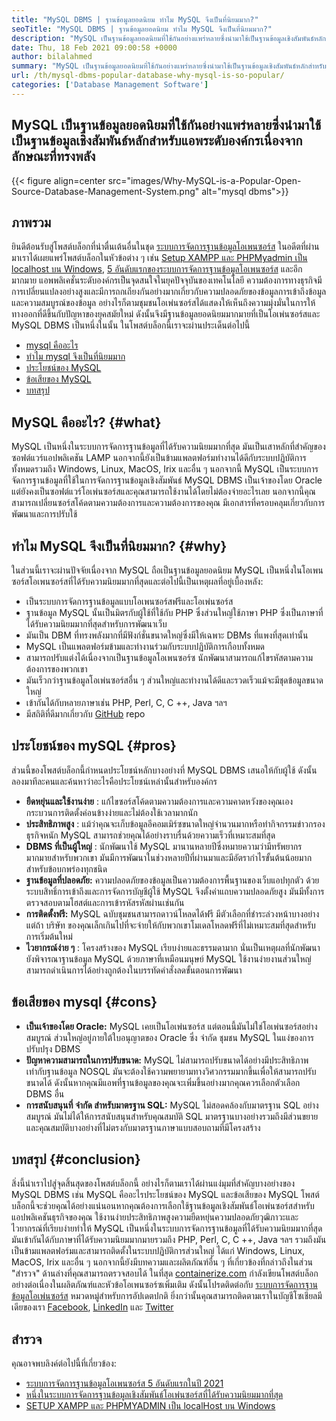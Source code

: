 ```yaml
---
title: "MySQL DBMS | ฐานข้อมูลยอดนิยม ทำไม MySQL จึงเป็นที่นิยมมาก?" 
seoTitle: "MySQL DBMS | ฐานข้อมูลยอดนิยม ทำไม MySQL จึงเป็นที่นิยมมาก?" 
description: "MySQL เป็นฐานข้อมูลยอดนิยมที่ใช้กันอย่างแพร่หลายซึ่งนำมาใช้เป็นฐานข้อมูลเชิงสัมพันธ์หลักสำหรับแอพระดับองค์กรเนื่องจากลักษณะที่ทรงพลัง" 
date: Thu, 18 Feb 2021 09:00:58 +0000
author: bilalahmed
summary: "MySQL เป็นฐานข้อมูลยอดนิยมที่ใช้กันอย่างแพร่หลายซึ่งนำมาใช้เป็นฐานข้อมูลเชิงสัมพันธ์หลักสำหรับแอพระดับองค์กรเนื่องจากลักษณะที่ทรงพลัง" 
url: /th/mysql-dbms-popular-database-why-mysql-is-so-popular/
categories: ['Database Management Software']
---
```


## MySQL เป็นฐานข้อมูลยอดนิยมที่ใช้กันอย่างแพร่หลายซึ่งนำมาใช้เป็นฐานข้อมูลเชิงสัมพันธ์หลักสำหรับแอพระดับองค์กรเนื่องจากลักษณะที่ทรงพลัง

{{< figure align=center src="images/Why-MySQL-is-a-Popular-Open-Source-Database-Management-System.png" alt="mysql dbms">}}


## ภาพรวม
ยินดีต้อนรับสู่โพสต์บล็อกที่น่าตื่นเต้นอื่นในชุด [ระบบการจัดการฐานข้อมูลโอเพนซอร์ส][1] ในอดีตที่ผ่านมาเราได้เผยแพร่โพสต์บล็อกในหัวข้อต่าง ๆ เช่น [Setup XAMPP และ PHPMyadmin เป็น localhost บน Windows][2], [5 อันดับแรกของระบบการจัดการฐานข้อมูลโอเพนซอร์ส][3] และอีกมากมาย แอพพลิเคชั่นระดับองค์กรเป็นจุดสนใจในยุคปัจจุบันของเทคโนโลยี ความต้องการทางธุรกิจมีการเปลี่ยนแปลงอย่างสูงและมีการถกเถียงกันอย่างมากเกี่ยวกับความปลอดภัยของข้อมูลการเข้าถึงข้อมูลและความสมบูรณ์ของข้อมูล อย่างไรก็ตามชุมชนโอเพ่นซอร์สได้แสดงให้เห็นถึงความมุ่งมั่นในการให้ทางออกที่ดีขึ้นกับปัญหาของยุคสมัยใหม่ ดังนั้นจึงมีฐานข้อมูลยอดนิยมมากมายที่เป็นโอเพ่นซอร์สและ MySQL DBMS เป็นหนึ่งในนั้น ในโพสต์บล็อกนี้เราจะผ่านประเด็นต่อไปนี้
  * [mysql คืออะไร][4]
  * [ทำไม mysql จึงเป็นที่นิยมมาก][5]
  * [ประโยชน์ของ MySQL][6]
  * [ข้อเสียของ MySQL][7]
  * [บทสรุป][8]

## MySQL คืออะไร? {#what}

MySQL เป็นหนึ่งในระบบการจัดการฐานข้อมูลที่ได้รับความนิยมมากที่สุด มันเป็นเสาหลักที่สำคัญของซอฟต์แวร์แอปพลิเคชัน LAMP นอกจากนี้ยังเป็นข้ามแพลตฟอร์มทำงานได้ดีกับระบบปฏิบัติการทั้งหมดรวมถึง Windows, Linux, MacOS, Irix และอื่น ๆ นอกจากนี้ MySQL เป็นระบบการจัดการฐานข้อมูลที่ใช้ในการจัดการฐานข้อมูลเชิงสัมพันธ์ MySQL DBMS เป็นเจ้าของโดย Oracle แต่ยังคงเป็นซอฟต์แวร์โอเพ่นซอร์สและคุณสามารถใช้งานได้โดยไม่ต้องจ่ายอะไรเลย นอกจากนี้คุณสามารถเปลี่ยนซอร์สโค้ดตามความต้องการและความต้องการของคุณ มีเอกสารที่ครอบคลุมเกี่ยวกับการพัฒนาและการปรับใช้

## ทำไม MySQL จึงเป็นที่นิยมมาก? {#why}

ในส่วนนี้เราจะผ่านปัจจัยเนื่องจาก MySQL ถือเป็นฐานข้อมูลยอดนิยม MySQL เป็นหนึ่งในโอเพนซอร์สโอเพนซอร์สที่ได้รับความนิยมมากที่สุดและต่อไปนี้เป็นเหตุผลที่อยู่เบื้องหลัง:
  * เป็นระบบการจัดการฐานข้อมูลแบบโอเพนซอร์สฟรีและโอเพ่นซอร์ส
  * ฐานข้อมูล MySQL นั้นเป็นมิตรกับผู้ใช้ที่ใช้กับ PHP ซึ่งส่วนใหญ่ใช้ภาษา PHP ซึ่งเป็นภาษาที่ได้รับความนิยมมากที่สุดสำหรับการพัฒนาเว็บ
  * มันเป็น DBM ที่ทรงพลังมากที่มีฟังก์ชั่นขนาดใหญ่ซึ่งมีให้เฉพาะ DBMs ที่แพงที่สุดเท่านั้น
  * MySQL เป็นแพลตฟอร์มข้ามและทำงานร่วมกับระบบปฏิบัติการเกือบทั้งหมด
  * สามารถปรับแต่งได้เนื่องจากเป็นฐานข้อมูลโอเพนซอร์ซ นักพัฒนาสามารถแก้ไขรหัสตามความต้องการของพวกเขา
  * มันเร็วกว่าฐานข้อมูลโอเพ่นซอร์สอื่น ๆ ส่วนใหญ่และทำงานได้ดีและรวดเร็วแม้จะมีชุดข้อมูลขนาดใหญ่
  * เข้ากันได้กับหลายภาษาเช่น PHP, Perl, C, C ++, Java ฯลฯ
  * มีสถิติที่ดีมากเกี่ยวกับ [GitHub][9] repo

## ประโยชน์ของ mySQL {#pros}

ส่วนนี้ของโพสต์บล็อกนี้กำหนดประโยชน์หลักบางอย่างที่ MySQL DBMS เสนอให้กับผู้ใช้ ดังนั้นลองมาทีละคนและค้นหาว่าอะไรคือประโยชน์เหล่านั้นสำหรับองค์กร
* **ยืดหยุ่นและใช้งานง่าย** : แก้ไขซอร์สโค้ดตามความต้องการและความคาดหวังของคุณเอง กระบวนการติดตั้งค่อนข้างง่ายและไม่ต้องใช้เวลามากนัก
* **ประสิทธิภาพสูง** : แม้ว่าคุณจะเก็บข้อมูลอีคอมเมิร์ซขนาดใหญ่จำนวนมากหรือทำกิจกรรมข่าวกรองธุรกิจหนัก MySQL สามารถช่วยคุณได้อย่างราบรื่นด้วยความเร็วที่เหมาะสมที่สุด
* **DBMS ที่เป็นผู้ใหญ่** : นักพัฒนาใช้ MySQL มานานหลายปีซึ่งหมายความว่ามีทรัพยากรมากมายสำหรับพวกเขา มันมีการพัฒนาในช่วงหลายปีที่ผ่านมาและมีอัตรากำไรขั้นต้นน้อยมากสำหรับข้อบกพร่องทุกชนิด
* **ฐานข้อมูลที่ปลอดภัย:**  ความปลอดภัยของข้อมูลเป็นความต้องการพื้นฐานของเว็บแอปทุกตัว ด้วยระบบสิทธิ์การเข้าถึงและการจัดการบัญชีผู้ใช้ MySQL จึงตั้งค่าแถบความปลอดภัยสูง มันมีทั้งการตรวจสอบตามโฮสต์และการเข้ารหัสรหัสผ่านเช่นกัน
* **การติดตั้งฟรี:**  MySQL ฉบับชุมชนสามารถดาวน์โหลดได้ฟรี มีตัวเลือกที่ชำระล่วงหน้าบางอย่าง แต่ถ้า บริษัท ของคุณเล็กเกินไปที่จะจ่ายให้กับพวกเขาโมเดลโหลดฟรีที่ไม่เหมาะสมที่สุดสำหรับการเริ่มต้นใหม่
* **ไวยากรณ์ง่าย ๆ** : โครงสร้างของ MySQL เรียบง่ายและธรรมดามาก นั่นเป็นเหตุผลที่นักพัฒนายังพิจารณาฐานข้อมูล MySQL ด้วยภาษาที่เหมือนมนุษย์ MySQL ใช้งานง่ายงานส่วนใหญ่สามารถดำเนินการได้อย่างถูกต้องในบรรทัดคำสั่งลดขั้นตอนการพัฒนา

## ข้อเสียของ mysql {#cons}

* **เป็นเจ้าของโดย Oracle:**  MySQL เคยเป็นโอเพ่นซอร์ส แต่ตอนนี้มันไม่ใช่โอเพ่นซอร์สอย่างสมบูรณ์ ส่วนใหญ่อยู่ภายใต้ใบอนุญาตของ Oracle ซึ่ง จำกัด ชุมชน MySQL ในแง่ของการปรับปรุง DBMS
* **ปัญหาความสามารถในการปรับขนาด:**  MySQL ไม่สามารถปรับขนาดได้อย่างมีประสิทธิภาพเท่ากับฐานข้อมูล NOSQL มันจะต้องใช้ความพยายามทางวิศวกรรมมากขึ้นเพื่อให้สามารถปรับขนาดได้ ดังนั้นหากคุณมีแอพที่ฐานข้อมูลของคุณจะเพิ่มขึ้นอย่างมากคุณควรเลือกตัวเลือก DBMS อื่น
* **การสนับสนุนที่ จำกัด สำหรับมาตรฐาน SQL:**  MySQL ไม่สอดคล้องกับมาตรฐาน SQL อย่างสมบูรณ์ มันไม่ได้ให้การสนับสนุนสำหรับคุณสมบัติ SQL มาตรฐานบางอย่างรวมถึงมีส่วนขยายและคุณสมบัติบางอย่างที่ไม่ตรงกับมาตรฐานภาษาแบบสอบถามที่มีโครงสร้าง

## บทสรุป {#conclusion}

สิ่งนี้นำเราไปสู่จุดสิ้นสุดของโพสต์บล็อกนี้ อย่างไรก็ตามเราได้ผ่านแง่มุมที่สำคัญบางอย่างของ MySQL DBMS เช่น MySQL คืออะไรประโยชน์ของ MySQL และข้อเสียของ MySQL โพสต์บล็อกนี้จะช่วยคุณได้อย่างแน่นอนหากคุณต้องการเลือกใช้ฐานข้อมูลเชิงสัมพันธ์โอเพ่นซอร์สสำหรับแอปพลิเคชันธุรกิจของคุณ ใช้งานง่ายประสิทธิภาพสูงความยืดหยุ่นความปลอดภัยวุฒิภาวะและไวยากรณ์ที่เรียบง่ายทำให้ MySQL เป็นหนึ่งในระบบการจัดการฐานข้อมูลที่ได้รับความนิยมมากที่สุด มันเข้ากันได้กับภาษาที่ได้รับความนิยมมากมายรวมถึง PHP, Perl, C, C ++, Java ฯลฯ รวมถึงมันเป็นข้ามแพลตฟอร์มและสามารถติดตั้งในระบบปฏิบัติการส่วนใหญ่ ได้แก่ Windows, Linux, MacOS, Irix และอื่น ๆ นอกจากนี้ยังมีบทความและผลิตภัณฑ์อื่น ๆ ที่เกี่ยวข้องที่กล่าวถึงในส่วน "สำรวจ" ด้านล่างที่คุณสามารถตรวจสอบได้
ในที่สุด [containerize.com][10] กำลังเขียนโพสต์บล็อกอย่างต่อเนื่องในผลิตภัณฑ์และหัวข้อโอเพนซอร์ซเพิ่มเติม ดังนั้นโปรดติดต่อกับ [ระบบการจัดการฐานข้อมูลโอเพ่นซอร์ส][11] หมวดหมู่สำหรับการอัปเดตปกติ ยิ่งกว่านั้นคุณสามารถติดตามเราในบัญชีโซเชียลมีเดียของเรา [Facebook][12], [LinkedIn][13] และ [Twitter][14]

## สำรวจ
คุณอาจพบลิงค์ต่อไปนี้ที่เกี่ยวข้อง:
  * [ระบบการจัดการฐานข้อมูลโอเพนซอร์ส 5 อันดับแรกในปี 2021][3]
  * [หนึ่งในระบบการจัดการฐานข้อมูลเชิงสัมพันธ์โอเพ่นซอร์สที่ได้รับความนิยมมากที่สุด][15]
  * [SETUP XAMPP และ PHPMYADMIN เป็น localHost บน Windows][2]



[1]: https://blog.containerize.com/category/database-management-software/
[2]: https://blog.containerize.com/database-management-software/how-to-setup-xampp-and-phpmyadmin-as-localhost-on-windows/
[3]: https://blog.containerize.com/2021/02/12/top-5-open-source-dbms-software-in-2021-mysql-and-alternatives/
[4]: #what
[5]: #why
[6]: #pros
[7]: #cons
[8]: #conclusion
[9]: https://github.com/mysql/mysql-server
[10]: https://www.containerize.com/
[11]: https://products.containerize.com/database-management-system
[12]: https://web.facebook.com/containerize
[13]: https://www.linkedin.com/company/containerize/
[14]: https://twitter.com/containerize_co
[15]: https://products.containerize.com/database-management-system/mysql
